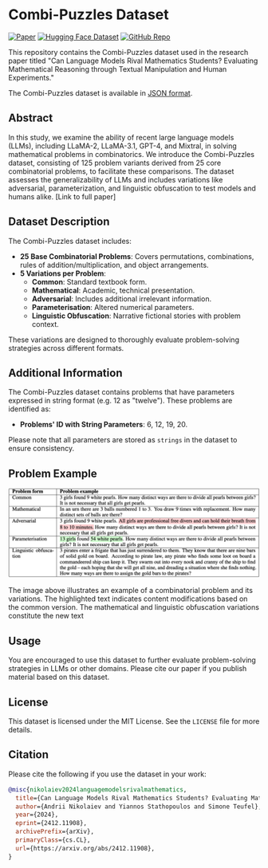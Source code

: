 # Combi-Puzzles Dataset

[![Paper](https://img.shields.io/badge/Paper-arXiv%3A2412.11908-B31B1B)](https://arxiv.org/abs/2412.11908)
[![Hugging Face Dataset](https://img.shields.io/badge/Hugging%20Face-Dataset-blue)](https://huggingface.co/datasets/andynik/combi-puzzles)
[![GitHub Repo](https://img.shields.io/badge/GitHub-Repo-181717?logo=github)](https://github.com/andynik/combi-puzzles-24)

This repository contains the Combi-Puzzles dataset used in the research paper titled "Can Language Models Rival Mathematics Students? Evaluating Mathematical Reasoning through Textual Manipulation and Human Experiments."

The Combi-Puzzles dataset is available in [JSON format](./data/combi-puzzles.json).

## Abstract

In this study, we examine the ability of recent large language models (LLMs), including LLaMA-2, LLaMA-3.1, GPT-4, and Mixtral, in solving mathematical problems in combinatorics. We introduce the Combi-Puzzles dataset, consisting of 125 problem variants derived from 25 core combinatorial problems, to facilitate these comparisons. The dataset assesses the generalizability of LLMs and includes variations like adversarial, parameterization, and linguistic obfuscation to test models and humans alike. [Link to full paper]

## Dataset Description

The Combi-Puzzles dataset includes:
- **25 Base Combinatorial Problems**: Covers permutations, combinations, rules of addition/multiplication, and object arrangements.
- **5 Variations per Problem**:
  - **Common**: Standard textbook form.
  - **Mathematical**: Academic, technical presentation.
  - **Adversarial**: Includes additional irrelevant information.
  - **Parameterisation**: Altered numerical parameters.
  - **Linguistic Obfuscation**: Narrative fictional stories with problem context.

These variations are designed to thoroughly evaluate problem-solving strategies across different formats.

## Additional Information

The Combi-Puzzles dataset contains problems that have parameters expressed in string format (e.g. 12 as "twelve"). These problems are identified as:

- **Problems' ID with String Parameters**: 6, 12, 19, 20.

Please note that all parameters are stored as `strings` in the dataset to ensure consistency.

## Problem Example

![Problem Example](images/p10.png)

The image above illustrates an example of a combinatorial problem and its variations. The highlighted text indicates content modifications based on the common version. The mathematical and linguistic obfuscation variations constitute the new text

## Usage

You are encouraged to use this dataset to further evaluate problem-solving strategies in LLMs or other domains. Please cite our paper if you publish material based on this dataset.

## License

This dataset is licensed under the MIT License. See the `LICENSE` file for more details.

## Citation

Please cite the following if you use the dataset in your work:

```bibtex
@misc{nikolaiev2024languagemodelsrivalmathematics,
  title={Can Language Models Rival Mathematics Students? Evaluating Mathematical Reasoning through Textual Manipulation and Human Experiments},
  author={Andrii Nikolaiev and Yiannos Stathopoulos and Simone Teufel},
  year={2024},
  eprint={2412.11908},
  archivePrefix={arXiv},
  primaryClass={cs.CL},
  url={https://arxiv.org/abs/2412.11908},
}
```
